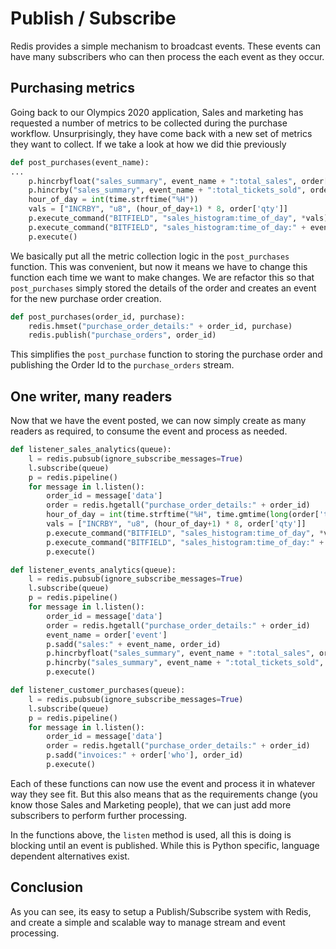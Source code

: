 # Publish / Subscribe
Redis provides a simple mechanism to broadcast events. These events can have many subscribers who can then process the each event as they occur.

## Purchasing metrics
Going back to our Olympics 2020 application, Sales and marketing has requested a number of metrics to be collected during the purchase workflow. Unsurprisingly, they have come back with a new set of metrics they want to collect. If we take a look at how we did thie previously

```python
def post_purchases(event_name):
...
    p.hincrbyfloat("sales_summary", event_name + ":total_sales", order['cost'])
    p.hincrby("sales_summary", event_name + ":total_tickets_sold", order['qty'])
    hour_of_day = int(time.strftime("%H"))
    vals = ["INCRBY", "u8", (hour_of_day+1) * 8, order['qty']]
    p.execute_command("BITFIELD", "sales_histogram:time_of_day", *vals)
    p.execute_command("BITFIELD", "sales_histogram:time_of_day:" + event_name, *vals)
    p.execute()
```

We basically put all the metric collection logic in the ```post_purchases``` function. This was convenient, but now it means we have to change this function each time we want to make changes. We are refactor this so that ```post_purchases``` simply stored the details of the order and creates an event for the new purchase order creation.

```python
def post_purchases(order_id, purchase):
	redis.hmset("purchase_order_details:" + order_id, purchase)
	redis.publish("purchase_orders", order_id) 
```

This simplifies the ```post_purchase``` function to storing the purchase order and publishing the Order Id to the ```purchase_orders``` stream.

## One writer, many readers
Now that we have the event posted, we can now simply create as many readers as required, to consume the event and process as needed.

```python
def listener_sales_analytics(queue):
	l = redis.pubsub(ignore_subscribe_messages=True)
	l.subscribe(queue)
	p = redis.pipeline()
	for message in l.listen():
		order_id = message['data']
		order = redis.hgetall("purchase_order_details:" + order_id)
		hour_of_day = int(time.strftime("%H", time.gmtime(long(order['ts']))))
		vals = ["INCRBY", "u8", (hour_of_day+1) * 8, order['qty']]
		p.execute_command("BITFIELD", "sales_histogram:time_of_day", *vals)
		p.execute_command("BITFIELD", "sales_histogram:time_of_day:" + order['event'], *vals)
		p.execute()

def listener_events_analytics(queue):
	l = redis.pubsub(ignore_subscribe_messages=True)
	l.subscribe(queue)
	p = redis.pipeline()
	for message in l.listen():
		order_id = message['data']
		order = redis.hgetall("purchase_order_details:" + order_id)
		event_name = order['event']
		p.sadd("sales:" + event_name, order_id)
		p.hincrbyfloat("sales_summary", event_name + ":total_sales", order['cost'])
		p.hincrby("sales_summary", event_name + ":total_tickets_sold", order['qty'])
		p.execute()

def listener_customer_purchases(queue):
	l = redis.pubsub(ignore_subscribe_messages=True)
	l.subscribe(queue)
	p = redis.pipeline()
	for message in l.listen():
		order_id = message['data']
		order = redis.hgetall("purchase_order_details:" + order_id)
		p.sadd("invoices:" + order['who'], order_id)
		p.execute()
```
Each of these functions can now use the event and process it in whatever way they see fit. But this also means that as the requirements change (you know those Sales and Marketing people), that we can just add more subscribers to perform further processing.

In the functions above, the ```listen``` method is used, all this is doing is blocking until an event is published. While this is Python specific, language dependent alternatives exist.

## Conclusion
As you can see, its easy to setup a Publish/Subscribe system with Redis, and create a simple and scalable way to manage stream and event processing. 
